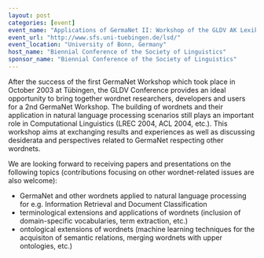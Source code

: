 ```yaml
---
layout: post
categories: [event]
event_name: "Applications of GermaNet II: Workshop of the GLDV AK Lexikographie"
event_url: "http://www.sfs.uni-tuebingen.de/lsd/"
event_location: "University of Bonn, Germany"
host_name: "Biennial Conference of the Society of Linguistics"
sponsor_name: "Biennial Conference of the Society of Linguistics"
---
```

After the success of the first GermaNet Workshop which took place in October 2003 at Tübingen, the GLDV Conference provides an ideal opportunity to bring together wordnet researchers, developers and users for a 2nd GermaNet Workshop. The building of wordnets and their application in natural language processing scenarios still plays an important role in Computational Linguistics (LREC 2004, ACL 2004, etc.). This workshop aims at exchanging results and experiences as well as discussing desiderata and perspectives related to GermaNet respecting other wordnets.

We are looking forward to receiving papers and presentations on the following topics (contributions focusing on other wordnet-related issues are also welcome):

* GermaNet and other wordnets applied to natural language processing for e.g. Information Retrieval and Document Classification
* terminological extensions and applications of wordnets (inclusion of domain-specific vocabularies, term extraction, etc.)
* ontological extensions of wordnets (machine learning techniques for the acquisiton of semantic relations,
merging wordnets with upper ontologies, etc.)